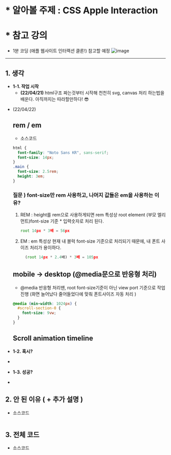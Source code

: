 # \* **알아볼 주제** : CSS Apple Interaction

# \* **참고 강의**

- 1분 코딩 (애플 웹사이트 인터랙션 클론!) 참고할 예정
  ![image](https://user-images.githubusercontent.com/89957988/163922129-4880f463-97fa-4427-8759-9b3a0d2d2e41.png)

---

## 1. 생각

- **1-1. 작업 시작**
  - **(22/04/21)** html구조 짜는것부터 시작해 천천히 svg, canvas 처리 하는법을 배운다.
    아직까지는 따라할만하다! 😎

* (22/04/22)

  ## rem / em

  - 소스코드

  ```CSS
  html {
    font-family: "Noto Sans KR", sans-serif;
    font-size: 14px;
  }
  .main {
    font-size: 2.5rem;
    height: 3em;
  }
  ```

  ### 질문 ) font-size만 rem 사용하고, 나머지 값들은 em을 사용하는 이유?

  1. REM : height를 rem으로 사용하게되면 rem 특성상
     root element (부모 엘리먼트)font-size 기준 \* 입력숫자로 처리 된다.
     ```Javascript
     root 14px * 3배 = 56px
     ```
  2. EM : em 특성상 현재 내 블럭 font-size 기준으로 처리되기 때문에,
     내 폰트 사이즈 처리가 용이하다.
     ```Javascript
       (root 14px * 2.4배) * 3배 = 105px
     ```

  ## mobile -> desktop (@media문으로 반응형 처리)

  - @media 반응형 처리땐, root font-size기준이 아닌 view port 기준으로 작업 진행 (화면 늘어났다 줄어들었다에 맞춰 폰트사이즈 자동 처리 )

  ```css
  @media (min-width: 1024px) {
    #scroll-section-0 {
      font-size: 9vw;
    }
  }
  ```

  ## Scroll animation timeline

- **1-2. 혹시?**

*

- **1-3. 성공?**

*

## 2. 안 된 이유 ( + 추가 설명 )

- 소스코드

```javascript

```

## 3. 전체 코드

- 소스코드

```javascript

```

